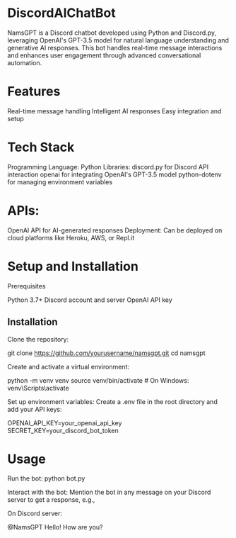 # DiscordAIChatBot
NamsGPT is a Discord chatbot developed using Python and Discord.py, leveraging OpenAI's GPT-3.5 model for natural language understanding and generative AI responses. 
This bot handles real-time message interactions and enhances user engagement through advanced conversational automation.

# Features

Real-time message handling
Intelligent AI responses
Easy integration and setup

# Tech Stack
Programming Language: Python
Libraries:
discord.py for Discord API interaction
openai for integrating OpenAI's GPT-3.5 model
python-dotenv for managing environment variables

# APIs:
OpenAI API for AI-generated responses
Deployment: Can be deployed on cloud platforms like Heroku, AWS, or Repl.it

# Setup and Installation

Prerequisites

Python 3.7+
Discord account and server
OpenAI API key

## Installation
Clone the repository:

git clone https://github.com/yourusername/namsgpt.git
cd namsgpt

Create and activate a virtual environment:

python -m venv venv
source venv/bin/activate  # On Windows: venv\Scripts\activate

Set up environment variables:
Create a .env file in the root directory and add your API keys:

OPENAI_API_KEY=your_openai_api_key
SECRET_KEY=your_discord_bot_token

# Usage

Run the bot:
python bot.py

Interact with the bot:
Mention the bot in any message on your Discord server to get a response, e.g.,

On Discord server:

@NamsGPT Hello! How are you?
